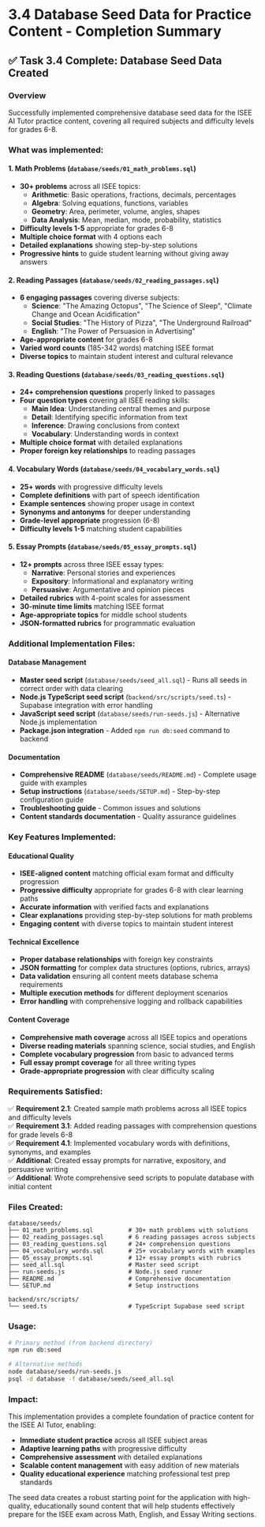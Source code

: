 # 3.4 Database Seed Data for Practice Content - Completion Summary

## ✅ Task 3.4 Complete: Database Seed Data Created

### Overview
Successfully implemented comprehensive database seed data for the ISEE AI Tutor practice content, covering all required subjects and difficulty levels for grades 6-8.

### What was implemented:

#### 1. **Math Problems** (`database/seeds/01_math_problems.sql`)
- **30+ problems** across all ISEE topics:
  - **Arithmetic**: Basic operations, fractions, decimals, percentages
  - **Algebra**: Solving equations, functions, variables
  - **Geometry**: Area, perimeter, volume, angles, shapes
  - **Data Analysis**: Mean, median, mode, probability, statistics
- **Difficulty levels 1-5** appropriate for grades 6-8
- **Multiple choice format** with 4 options each
- **Detailed explanations** showing step-by-step solutions
- **Progressive hints** to guide student learning without giving away answers

#### 2. **Reading Passages** (`database/seeds/02_reading_passages.sql`)
- **6 engaging passages** covering diverse subjects:
  - **Science**: "The Amazing Octopus", "The Science of Sleep", "Climate Change and Ocean Acidification"
  - **Social Studies**: "The History of Pizza", "The Underground Railroad"
  - **English**: "The Power of Persuasion in Advertising"
- **Age-appropriate content** for grades 6-8
- **Varied word counts** (185-342 words) matching ISEE format
- **Diverse topics** to maintain student interest and cultural relevance

#### 3. **Reading Questions** (`database/seeds/03_reading_questions.sql`)
- **24+ comprehension questions** properly linked to passages
- **Four question types** covering all ISEE reading skills:
  - **Main Idea**: Understanding central themes and purpose
  - **Detail**: Identifying specific information from text
  - **Inference**: Drawing conclusions from context
  - **Vocabulary**: Understanding words in context
- **Multiple choice format** with detailed explanations
- **Proper foreign key relationships** to reading passages

#### 4. **Vocabulary Words** (`database/seeds/04_vocabulary_words.sql`)
- **25+ words** with progressive difficulty levels
- **Complete definitions** with part of speech identification
- **Example sentences** showing proper usage in context
- **Synonyms and antonyms** for deeper understanding
- **Grade-level appropriate** progression (6-8)
- **Difficulty levels 1-5** matching student capabilities

#### 5. **Essay Prompts** (`database/seeds/05_essay_prompts.sql`)
- **12+ prompts** across three ISEE essay types:
  - **Narrative**: Personal stories and experiences
  - **Expository**: Informational and explanatory writing
  - **Persuasive**: Argumentative and opinion pieces
- **Detailed rubrics** with 4-point scales for assessment
- **30-minute time limits** matching ISEE format
- **Age-appropriate topics** for middle school students
- **JSON-formatted rubrics** for programmatic evaluation

### Additional Implementation Files:

#### Database Management
- **Master seed script** (`database/seeds/seed_all.sql`) - Runs all seeds in correct order with data clearing
- **Node.js TypeScript seed script** (`backend/src/scripts/seed.ts`) - Supabase integration with error handling
- **JavaScript seed script** (`database/seeds/run-seeds.js`) - Alternative Node.js implementation
- **Package.json integration** - Added `npm run db:seed` command to backend

#### Documentation
- **Comprehensive README** (`database/seeds/README.md`) - Complete usage guide with examples
- **Setup instructions** (`database/seeds/SETUP.md`) - Step-by-step configuration guide
- **Troubleshooting guide** - Common issues and solutions
- **Content standards documentation** - Quality assurance guidelines

### Key Features Implemented:

#### Educational Quality
- **ISEE-aligned content** matching official exam format and difficulty progression
- **Progressive difficulty** appropriate for grades 6-8 with clear learning paths
- **Accurate information** with verified facts and explanations
- **Clear explanations** providing step-by-step solutions for math problems
- **Engaging content** with diverse topics to maintain student interest

#### Technical Excellence
- **Proper database relationships** with foreign key constraints
- **JSON formatting** for complex data structures (options, rubrics, arrays)
- **Data validation** ensuring all content meets database schema requirements
- **Multiple execution methods** for different deployment scenarios
- **Error handling** with comprehensive logging and rollback capabilities

#### Content Coverage
- **Comprehensive math coverage** across all ISEE topics and operations
- **Diverse reading materials** spanning science, social studies, and English
- **Complete vocabulary progression** from basic to advanced terms
- **Full essay prompt coverage** for all three writing types
- **Grade-appropriate progression** with clear difficulty scaling

### Requirements Satisfied:

✅ **Requirement 2.1**: Created sample math problems across all ISEE topics and difficulty levels  
✅ **Requirement 3.1**: Added reading passages with comprehension questions for grade levels 6-8  
✅ **Requirement 4.1**: Implemented vocabulary words with definitions, synonyms, and examples  
✅ **Additional**: Created essay prompts for narrative, expository, and persuasive writing  
✅ **Additional**: Wrote comprehensive seed scripts to populate database with initial content

### Files Created:

```
database/seeds/
├── 01_math_problems.sql          # 30+ math problems with solutions
├── 02_reading_passages.sql       # 6 reading passages across subjects
├── 03_reading_questions.sql      # 24+ comprehension questions
├── 04_vocabulary_words.sql       # 25+ vocabulary words with examples
├── 05_essay_prompts.sql          # 12+ essay prompts with rubrics
├── seed_all.sql                  # Master seed script
├── run-seeds.js                  # Node.js seed runner
├── README.md                     # Comprehensive documentation
└── SETUP.md                      # Setup instructions

backend/src/scripts/
└── seed.ts                       # TypeScript Supabase seed script
```

### Usage:

```bash
# Primary method (from backend directory)
npm run db:seed

# Alternative methods
node database/seeds/run-seeds.js
psql -d database -f database/seeds/seed_all.sql
```

### Impact:

This implementation provides a complete foundation of practice content for the ISEE AI Tutor, enabling:

- **Immediate student practice** across all ISEE subject areas
- **Adaptive learning paths** with progressive difficulty
- **Comprehensive assessment** with detailed explanations
- **Scalable content management** with easy addition of new materials
- **Quality educational experience** matching professional test prep standards

The seed data creates a robust starting point for the application with high-quality, educationally sound content that will help students effectively prepare for the ISEE exam across Math, English, and Essay Writing sections.